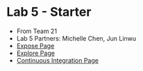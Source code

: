 # Lab 5 - Starter
- From Team 21
- Lab 5 Partners: Michelle Chen, Jun Linwu
- [Expose Page](https://fillna.github.io/cse110_lab5/expose.html)
- [Explore Page](https://fillna.github.io/cse110_lab5/explore.html)
- [Continuous Integration Page]()

